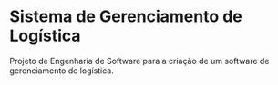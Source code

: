 # Sistema de Gerenciamento de Logística

Projeto de Engenharia de Software para a criação de um software de gerenciamento de logística.

